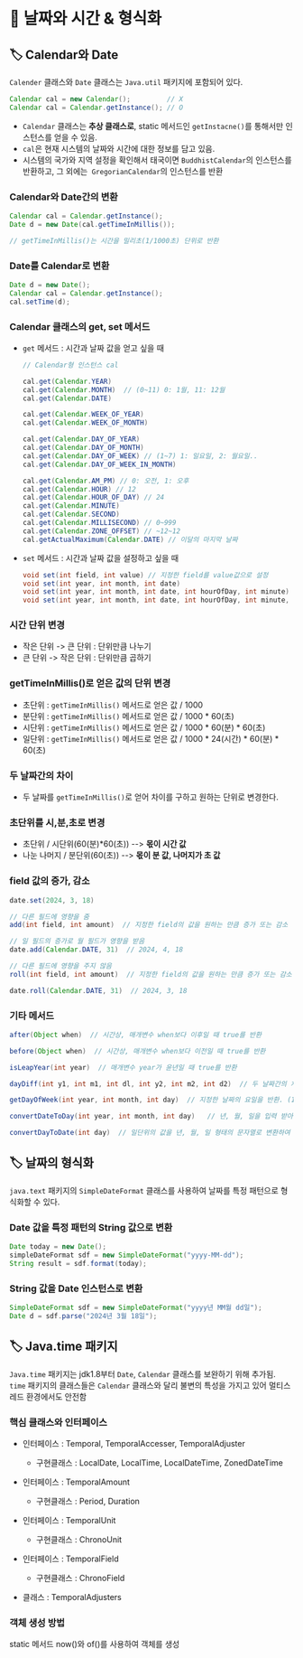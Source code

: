 # 📌 날짜와 시간 & 형식화
## 🏷 Calendar와 Date
`Calender` 클래스와 `Date` 클래스는 `Java.util` 패키지에 포함되어 있다.

  ```java
  Calendar cal = new Calendar();         // X
  Calendar cal = Calendar.getInstance(); // O
  ```
  - `Calendar` 클래스는 **추상 클래스로**, static 메서드인 `getInstacne()`를 통해서만 인스턴스를 얻을 수 있음.
  - `cal`은 현재 시스템의 날짜와 시간에 대한 정보를 담고 있음.
  - 시스템의 국가와 지역 설정을 확인해서 태국이면 `BuddhistCalendar`의 인스턴스를 반환하고, 그 외에는` GregorianCalendar`의 인스턴스를 반환

### Calendar와 Date간의 변환
```java
Calendar cal = Calendar.getInstance();
Date d = new Date(cal.getTimeInMillis());

// getTimeInMillis()는 시간을 밀리초(1/1000초) 단위로 반환
```

### Date를 Calendar로 변환
```java
Date d = new Date();
Calendar cal = Calendar.getInstance();
cal.setTime(d);
```

### Calendar 클래스의 get, set 메서드
- `get` 메서드 : 시간과 날짜 값을 얻고 싶을 때
  ```java
  // Calendar형 인스턴스 cal
  
  cal.get(Calendar.YEAR)
  cal.get(Calendar.MONTH)  // (0~11) 0: 1월, 11: 12월
  cal.get(Calendar.DATE)
  
  cal.get(Calendar.WEEK_OF_YEAR) 
  cal.get(Calendar.WEEK_OF_MONTH) 
  
  cal.get(Calendar.DAY_OF_YEAR) 
  cal.get(Calendar.DAY_OF_MONTH)
  cal.get(Calendar.DAY_OF_WEEK) // (1~7) 1: 일요일, 2: 월요일..
  cal.get(Calendar.DAY_OF_WEEK_IN_MONTH)
  
  cal.get(Calendar.AM_PM) // 0: 오전, 1: 오후
  cal.get(Calendar.HOUR) // 12
  cal.get(Calendar.HOUR_OF_DAY) // 24
  cal.get(Calendar.MINUTE)
  cal.get(Calendar.SECOND)
  cal.get(Calendar.MILLISECOND) // 0~999
  cal.get(Calendar.ZONE_OFFSET) // ~12~12
  cal.getActualMaximum(Calendar.DATE) // 이달의 마지막 날짜
  ```

- `set` 메서드 : 시간과 날짜 값을 설정하고 싶을 때
  ```java
  void set(int field, int value) // 지정한 field를 value값으로 설정
  void set(int year, int month, int date)
  void set(int year, int month, int date, int hourOfDay, int minute)
  void set(int year, int month, int date, int hourOfDay, int minute, int second)
  ```

### 시간 단위 변경
- 작은 단위 -> 큰 단위 : 단위만큼 나누기
- 큰 단위 -> 작은 단위 : 단위만큼 곱하기

### getTimeInMillis()로 얻은 값의 단위 변경
- 초단위 : `getTimeInMillis()` 메서드로 얻은 값 / 1000
- 분단위 : `getTimeInMillis()` 메서드로 얻은 값 / 1000 * 60(초)
- 시단위 : `getTimeInMillis()` 메서드로 얻은 값 / 1000 * 60(분) * 60(초)
- 일단위 : `getTimeInMillis()` 메서드로 얻은 값 / 1000 * 24(시간) * 60(분) * 60(초)

### 두 날짜간의 차이
- 두 날짜를 `getTimeInMillis()`로 얻어 차이를 구하고 원하는 단위로 변경한다.

### 초단위를 시,분,초로 변경
- 초단위 / 시단위(60(분)*60(초)) --> **몫이 시간 값**
- 나눈 나머지 / 분단위(60(초)) --> **몫이 분 값, 나머지가 초 값**

### field 값의 증가, 감소
```java
date.set(2024, 3, 18)

// 다른 필드에 영향을 줌
add(int field, int amount)  // 지정한 field의 값을 원하는 만큼 증가 또는 감소

// 일 필드의 증가로 월 필드가 영향을 받음
date.add(Calendar.DATE, 31)  // 2024, 4, 18

// 다른 필드에 영향을 주지 않음
roll(int field, int amount)  // 지정한 field의 값을 원하는 만큼 증가 또는 감소

date.roll(Calendar.DATE, 31)  // 2024, 3, 18
```

### 기타 메서드
```java
after(Object when)  // 시간상, 매개변수 when보다 이후일 때 true를 반환

before(Object when)  // 시간상, 매개변수 when보다 이전일 때 true를 반환

isLeapYear(int year)  // 매개변수 year가 윤년일 때 true를 반환

dayDiff(int y1, int m1, int dl, int y2, int m2, int d2)  // 두 날짜간의 차이를 일단위로 반환

getDayOfWeek(int year, int month, int day)  // 지정한 날짜의 요일을 반환. (1~7) 1: 일요일

convertDateToDay(int year, int month, int day)   // 년, 월, 일을 입력 받아서 일단위로 변환

convertDayToDate(int day)  // 일단위의 값을 년, 월, 일 형태의 문자열로 변환하여 반화나
```

## 🏷 날짜의 형식화
`java.text` 패키지의 `SimpleDateFormat` 클래스를 사용하여 날짜를 특정 패턴으로 형식화할 수 있다.

### Date 값을 특정 패턴의 String 값으로 변환
```java
Date today = new Date();
simpleDateFormat sdf = new SimpleDateFormat("yyyy-MM-dd");
String result = sdf.format(today);
```

### String 값을 Date 인스턴스로 변환
```java
SimpleDateFormat sdf = new SimpleDateFormat("yyyy년 MM월 dd일");
Date d = sdf.parse("2024년 3월 18일");
```

## 🏷 Java.time 패키지
`Java.time` 패키지는 jdk1.8부터 `Date`, `Calendar` 클래스를 보완하기 위해 추가됨. `time` 패키지의 클래스들은 `Calendar` 클래스와 달리 불변의 특성을 가지고 있어 멀티스레드 환경에서도 안전함

### 핵심 클래스와 인터페이스
- 인터페이스 : Temporal, TemporalAccesser, TemporalAdjuster
  - 구현클래스 : LocalDate, LocalTime, LocalDateTime, ZonedDateTime

- 인터페이스 : TemporalAmount
  - 구현클래스 : Period, Duration
 
- 인터페이스 : TemporalUnit
  - 구현클래스 : ChronoUnit

- 인터페이스 : TemporalField
  - 구현클래스 : ChronoField

- 클래스 : TemporalAdjusters

### 객체 생성 방법
static 메서드 now()와 of()를 사용하여 객체를 생성
